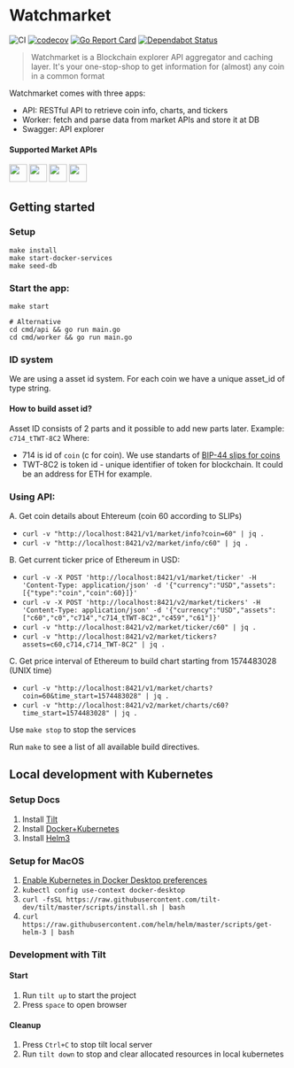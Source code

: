 # Watchmarket

![CI](https://github.com/trustwallet/watchmarket/workflows/CI/badge.svg)
[![codecov](https://codecov.io/gh/trustwallet/watchmarket/branch/master/graph/badge.svg)](https://codecov.io/gh/trustwallet/watchmarket)
[![Go Report Card](https://goreportcard.com/badge/github.com/TrustWallet/watchmarket)](https://goreportcard.com/report/github.com/TrustWallet/watchmarket)
[![Dependabot Status](https://api.dependabot.com/badges/status?host=github&repo=trustwallet/watchmarket)](https://dependabot.com)

> Watchmarket is a Blockchain explorer API aggregator and caching layer. It's your one-stop-shop to get information for (almost) any coin in a common format

Watchmarket comes with three apps:
* API: RESTful API to retrieve coin info, charts, and tickers
* Worker: fetch and parse data from market APIs and store it at DB
* Swagger: API explorer

#### Supported Market APIs

<a href="https://coinmarketcap.com" target="_blank"><img src="https://coinmarketcap.com/apple-touch-icon.png" width="32" /></a>
<a href="https://www.binance.org/" target="_blank"><img src="https://raw.githubusercontent.com/trustwallet/assets/master/blockchains/binance/info/logo.png" width="32" /></a>
<a href="https://fixer.io/" target="_blank"><img src="https://fixer.io/fixer_images/fixer_money.png" width="32" /></a>
<a href="https://www.coingecko.com/" target="_blank"><img src="https://static.coingecko.com/s/thumbnail-007177f3eca19695592f0b8b0eabbdae282b54154e1be912285c9034ea6cbaf2.png" width="32" /></a>

## Getting started

### Setup 
```
make install
make start-docker-services
make seed-db
```

### Start the app: 
```
make start

# Alternative
cd cmd/api && go run main.go
cd cmd/worker && go run main.go
```

### ID system
We are using a asset id system. For each coin we have a unique asset_id of type string.

#### How to build asset id?
Asset ID consists of 2 parts and it possible to add new parts later. 
Example: `c714_tTWT-8C2`
Where: 
- 714 is id of `coin` (c for coin). We use standarts of [BIP-44 slips for coins](https://github.com/satoshilabs/slips/blob/master/slip-0044.md)
- TWT-8C2 is token id - unique identifier of token for blockchain. It could be an address for ETH for example.

### Using  API:

  A. Get coin details about Ehtereum (coin 60 according to SLIPs) 
 - ```curl -v "http://localhost:8421/v1/market/info?coin=60" | jq .``` 
 - ```curl -v "http://localhost:8421/v2/market/info/c60" | jq .```  

  B. Get current ticker price of Ethereum in USD:
 -  ```curl -v -X POST 'http://localhost:8421/v1/market/ticker' -H 'Content-Type: application/json' -d '{"currency":"USD","assets":[{"type":"coin","coin":60}]}'```
 -  ```curl -v -X POST 'http://localhost:8421/v2/market/tickers' -H 'Content-Type: application/json' -d '{"currency":"USD","assets":["c60","c0","c714","c714_tTWT-8C2","c459","c61"]}'```
 - ```curl -v "http://localhost:8421/v2/market/ticker/c60" | jq .```
 - ```curl -v "http://localhost:8421/v2/market/tickers?assets=c60,c714,c714_TWT-8C2" | jq .```
 
  C. Get price interval of Ethereum to build chart starting from 1574483028 (UNIX time)
 - ```curl -v "http://localhost:8421/v1/market/charts?coin=60&time_start=1574483028" | jq .```
 - ```curl -v "http://localhost:8421/v2/market/charts/c60?time_start=1574483028" | jq .```
 
Use `make stop` to stop the services

Run `make` to see a list of all available build directives.


## Local development with Kubernetes

### Setup Docs
1. Install [Tilt](https://docs.tilt.dev/install.html)
2. Install [Docker+Kubernetes](https://docs.docker.com/docker-for-mac/#kubernetes)
3. Install [Helm3](https://helm.sh/docs/intro/install/)

### Setup for MacOS
1. [Enable Kubernetes in Docker Desktop preferences](https://docs.docker.com/docker-for-mac/#kubernetes)
2. `kubectl config use-context docker-desktop`
3.  `curl -fsSL https://raw.githubusercontent.com/tilt-dev/tilt/master/scripts/install.sh | bash`
4. `curl https://raw.githubusercontent.com/helm/helm/master/scripts/get-helm-3 | bash`

### Development with Tilt 
#### Start
1. Run `tilt up` to start the project
2. Press `space` to open browser

#### Cleanup
1. Press `Ctrl+C` to stop tilt local server
2. Run `tilt down` to stop and clear allocated resources in local kubernetes